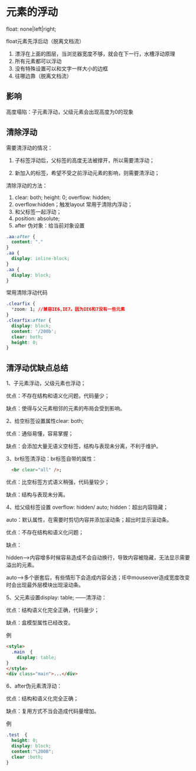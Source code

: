 # 元素的浮动

float: none|left|right;

float元素先浮后动（脱离文档流）

1. 漂浮在上面的图层，当浏览器宽度不够，就会在下一行，水槽浮动原理
2. 所有元素都可以浮动
3. 没有特殊设置可以和文字一样大小的边框
4. 往哪边靠（脱离文档流）

## 影响

高度塌陷：子元素浮动，父级元素会出现高度为0的现象

## 清除浮动

需要清浮动的情况：

1. 子标签浮动后，父标签的高度无法被撑开，所以需要清浮动；

2. 新加入的标签，希望不受之前浮动元素的影响，则需要清浮动；

清除浮动的方法：

1. clear: both; height: 0; overflow: hidden;
2. overflow:hidden；触发layout 常用于清除内浮动；
3. 和父标签一起浮动；
4. position: absolute;
5. after 伪对象：给当前对象设置

```css
.aa:after {
  content: "."
}
.aa {
  display: inline-block;
}
.aa {
  display: block;
}
```

常用清除浮动代码

```css
.clearfix {
  *zoom: 1; //兼容IE6,IE7。因为IE6和7没有一些元素
}
.clearfix:after {
  display: block;
  content: '/200b';
  clear: both;
  height: 0;
}
```

## 清浮动优缺点总结

1、子元素浮动，父级元素也浮动；

优点：不存在结构和语义化问题，代码量少；

缺点：使得与父元素相邻的元素的布局会受到影响。

2、给空标签设置属性clear: both;  

优点：通俗易懂，容易掌握；

缺点：会添加大量无语义空标签，结构与表现未分离，不利于维护。

3、br标签清浮动：br标签自带的属性： 

```html
  <br clear="all" />;
```

优点：比空标签方式语义稍强，代码量较少；

缺点：结构与表现未分离。

4、给父级标签设置 overflow: hidden/ auto;
hidden：超出内容隐藏；

auto：默认属性，在需要时剪切内容并添加滚动条；超出时显示滚动条。

优点：不存在结构和语义化问题；

缺点：

hidden——>内容增多时候容易造成不会自动换行，导致内容被隐藏，无法显示需要溢出的元素。

auto——>多个嵌套后，有些情形下会造成内容全选；IE中mouseover造成宽度改变时会出现最外层模块出现滚动条。

5、父元素设置display: table; ——清浮动：

优点：结构语义化完全正确，代码量少；

缺点：盒模型属性已经改变。

例

```html
<style>
  .main  {
    display: table;
}
</style>
<div class="main">...</div>
```

6、after伪元素清浮动：

优点：结构和语义化完全正确；

缺点：复用方式不当会造成代码量增加。

例

```css
.test  {
  height: 0;
  display: block;
  content:"\200B";
  clear :both;
}
```